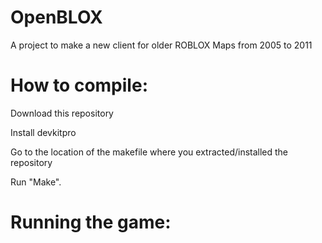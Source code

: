 # OpenBLOX
 A project to make a new client for older ROBLOX Maps from 2005 to 2011

# How to compile:

Download this repository

Install devkitpro

Go to the location of the makefile where you extracted/installed the repository

Run "Make".

# Running the game:
